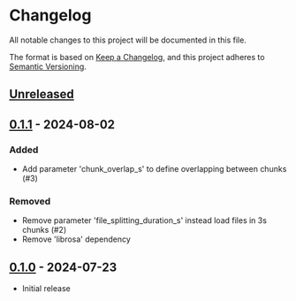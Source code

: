# Changelog

All notable changes to this project will be documented in this file.

The format is based on [Keep a Changelog](https://keepachangelog.com/en/1.1.0/),
and this project adheres to [Semantic Versioning](https://semver.org/spec/v2.0.0.html).

## [Unreleased]

## [0.1.1] - 2024-08-02

### Added

- Add parameter 'chunk_overlap_s' to define overlapping between chunks (#3)

### Removed

- Remove parameter 'file_splitting_duration_s' instead load files in 3s chunks (#2)
- Remove 'librosa' dependency

## [0.1.0] - 2024-07-23

- Initial release

[Unreleased]: https://github.com/birdnet-team/birdnet/compare/v0.1.1...HEAD
[0.1.1]: https://github.com/birdnet-team/birdnet/compare/v0.1.0...v0.1.1
[0.1.0]: https://github.com/birdnet-team/birdnet/releases/tag/v0.1.0
